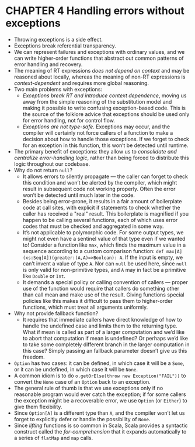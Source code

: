 # CHAPTER 4 Handling errors without exceptions

- Throwing exceptions is a side effect.
- Exceptions break referential transparency.
- We can represent failures and exceptions with ordinary values, and we can write higher-order functions that abstract out common patterns of error handling and recovery.
- The meaning of RT expressions *does not depend on context* and may be reasoned about locally, whereas the meaning of non-RT expressions is *context-dependent* and requires more global reasoning.
- Two main problems with exceptions:
  - *Exceptions break RT and introduce context dependence*, moving us away from the simple reasoning of the substitution model and making it possible to write confusing exception-based code. This is the source of the folklore advice that exceptions should be used only for error handling, not for control flow.
  - *Exceptions are not type-safe*. Exceptions may occur, and the compiler will certainly not force callers of a function to make a decision about how to handle those exceptions. If we forget to check for an exception in this function, this won’t be detected until runtime.
- The primary benefit of exceptions: they allow us to *consolidate and centralize error-handling logic*, rather than being forced to distribute this logic throughout our codebase.
- Why do not return `null`?
  - It allows errors to silently propagate — the caller can forget to check this condition and won’t be alerted by the compiler, which might result in subsequent code not working properly. Often the error won’t be detected until much later in the code.
  - Besides being error-prone, it results in a fair amount of boilerplate code at call sites, with explicit if statements to check whether the caller has received a "real" result. This boilerplate is magnified if you happen to be calling several functions, each of which uses error codes that must be checked and aggregated in some way.
  - It’s not applicable to polymorphic code. For some output types, we might not even have a sentinel value of that type even if we wanted to! Consider a function like `max`, which finds the maximum value in a sequence according to a custom comparison function: `def max[A](xs:Seq[A])(greater:(A,A)=>Boolean): A`. If the input is empty, we can’t invent a value of type `A`. Nor can `null` be used here, since `null` is only valid for non-primitive types, and `A` may in fact be a primitive like `Double` or `Int`.
  - It demands a special policy or calling convention of callers — proper use of the function would require that callers do something other than call mean and make use of the result. Giving functions special policies like this makes it difficult to pass them to higher-order functions, which must treat all arguments uniformly.
- Why not provide fallback function?
  - It requires that immediate callers have direct knowledge of how to handle the undefined case and limits them to the returning type. What if mean is called as part of a larger computation and we’d like to abort that computation if mean is undefined? Or perhaps we’d like to take some completely different branch in the larger computation in this case? Simply passing an fallback parameter doesn’t give us this freedom.
- `Option` has two cases: it can be defined, in which case it will be a `Some`, or it can be undefined, in which case it will be `None`.
- A common idiom is to do `o.getOrElse(throw new Exception("FAIL"))` to convert the `None` case of an `Option` back to an exception.
- The general rule of thumb is that we use exceptions only if no reasonable program would ever catch the exception; if for some callers the exception might be a recoverable error, we use `Option` (or `Either`) to give them flexibility.
- Since `Option[A]` is a different type than `A`, and the compiler won’t let us forget to explicitly defer or handle the possibility of `None`.
- Since *lifting* functions is so common in Scala, Scala provides a syntactic construct called the *for-comprehension* that it expands automatically to a series of `flatMap` and `map` calls.



